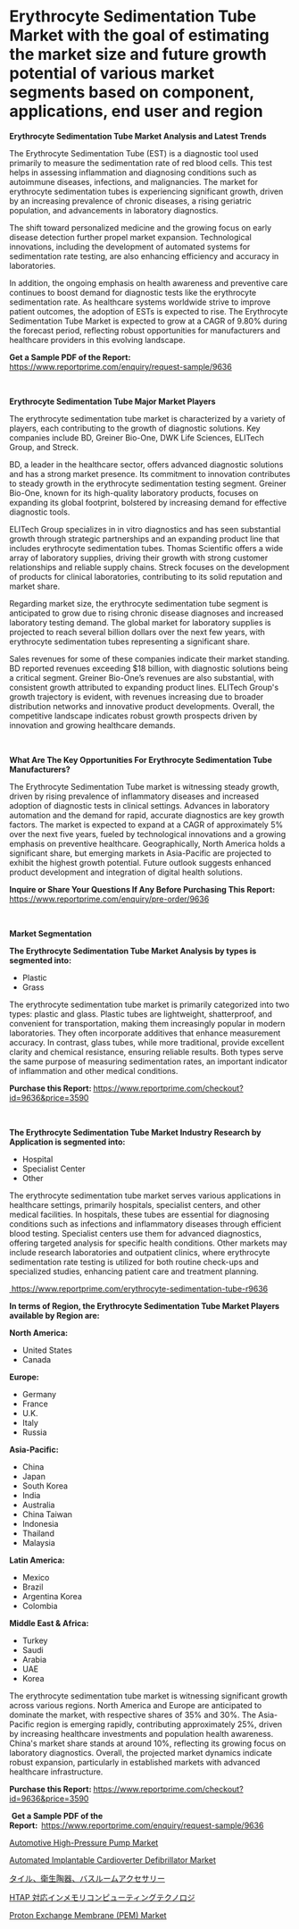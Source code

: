<p><h1>Erythrocyte Sedimentation Tube Market with the goal of estimating the market size and future growth potential of various market segments based on component, applications, end user and region</h1></p><p><strong>Erythrocyte Sedimentation Tube Market Analysis and Latest Trends</strong></p>
<p><p>The Erythrocyte Sedimentation Tube (EST) is a diagnostic tool used primarily to measure the sedimentation rate of red blood cells. This test helps in assessing inflammation and diagnosing conditions such as autoimmune diseases, infections, and malignancies. The market for erythrocyte sedimentation tubes is experiencing significant growth, driven by an increasing prevalence of chronic diseases, a rising geriatric population, and advancements in laboratory diagnostics. </p><p>The shift toward personalized medicine and the growing focus on early disease detection further propel market expansion. Technological innovations, including the development of automated systems for sedimentation rate testing, are also enhancing efficiency and accuracy in laboratories. </p><p>In addition, the ongoing emphasis on health awareness and preventive care continues to boost demand for diagnostic tests like the erythrocyte sedimentation rate. As healthcare systems worldwide strive to improve patient outcomes, the adoption of ESTs is expected to rise. The Erythrocyte Sedimentation Tube Market is expected to grow at a CAGR of 9.80% during the forecast period, reflecting robust opportunities for manufacturers and healthcare providers in this evolving landscape.</p></p>
<p><strong>Get a Sample PDF of the Report:&nbsp;</strong> <a href="https://www.reportprime.com/enquiry/request-sample/9636">https://www.reportprime.com/enquiry/request-sample/9636</a></p>
<p>&nbsp;</p>
<p><strong>Erythrocyte Sedimentation Tube Major Market Players</strong></p>
<p><p>The erythrocyte sedimentation tube market is characterized by a variety of players, each contributing to the growth of diagnostic solutions. Key companies include BD, Greiner Bio-One, DWK Life Sciences, ELITech Group, and Streck.</p><p>BD, a leader in the healthcare sector, offers advanced diagnostic solutions and has a strong market presence. Its commitment to innovation contributes to steady growth in the erythrocyte sedimentation testing segment. Greiner Bio-One, known for its high-quality laboratory products, focuses on expanding its global footprint, bolstered by increasing demand for effective diagnostic tools.</p><p>ELITech Group specializes in in vitro diagnostics and has seen substantial growth through strategic partnerships and an expanding product line that includes erythrocyte sedimentation tubes. Thomas Scientific offers a wide array of laboratory supplies, driving their growth with strong customer relationships and reliable supply chains. Streck focuses on the development of products for clinical laboratories, contributing to its solid reputation and market share.</p><p>Regarding market size, the erythrocyte sedimentation tube segment is anticipated to grow due to rising chronic disease diagnoses and increased laboratory testing demand. The global market for laboratory supplies is projected to reach several billion dollars over the next few years, with erythrocyte sedimentation tubes representing a significant share.</p><p>Sales revenues for some of these companies indicate their market standing. BD reported revenues exceeding $18 billion, with diagnostic solutions being a critical segment. Greiner Bio-One’s revenues are also substantial, with consistent growth attributed to expanding product lines. ELITech Group's growth trajectory is evident, with revenues increasing due to broader distribution networks and innovative product developments. Overall, the competitive landscape indicates robust growth prospects driven by innovation and growing healthcare demands.</p></p>
<p>&nbsp;</p>
<p><strong>What Are The Key Opportunities For Erythrocyte Sedimentation Tube Manufacturers?</strong></p>
<p><p>The Erythrocyte Sedimentation Tube market is witnessing steady growth, driven by rising prevalence of inflammatory diseases and increased adoption of diagnostic tests in clinical settings. Advances in laboratory automation and the demand for rapid, accurate diagnostics are key growth factors. The market is expected to expand at a CAGR of approximately 5% over the next five years, fueled by technological innovations and a growing emphasis on preventive healthcare. Geographically, North America holds a significant share, but emerging markets in Asia-Pacific are projected to exhibit the highest growth potential. Future outlook suggests enhanced product development and integration of digital health solutions.</p></p>
<p><strong>Inquire or Share Your Questions If Any Before Purchasing This Report:</strong> <a href="https://www.reportprime.com/enquiry/pre-order/9636">https://www.reportprime.com/enquiry/pre-order/9636</a></p>
<p>&nbsp;</p>
<p><strong>Market Segmentation</strong></p>
<p><strong>The Erythrocyte Sedimentation Tube Market Analysis by types is segmented into:</strong></p>
<p><ul><li>Plastic</li><li>Grass</li></ul></p>
<p><p>The erythrocyte sedimentation tube market is primarily categorized into two types: plastic and glass. Plastic tubes are lightweight, shatterproof, and convenient for transportation, making them increasingly popular in modern laboratories. They often incorporate additives that enhance measurement accuracy. In contrast, glass tubes, while more traditional, provide excellent clarity and chemical resistance, ensuring reliable results. Both types serve the same purpose of measuring sedimentation rates, an important indicator of inflammation and other medical conditions.</p></p>
<p><strong>Purchase this Report:&nbsp;</strong><a href="https://www.reportprime.com/checkout?id=9636&price=3590">https://www.reportprime.com/checkout?id=9636&price=3590</a></p>
<p>&nbsp;</p>
<p><strong>The Erythrocyte Sedimentation Tube Market Industry Research by Application is segmented into:</strong></p>
<p><ul><li>Hospital</li><li>Specialist Center</li><li>Other</li></ul></p>
<p><p>The erythrocyte sedimentation tube market serves various applications in healthcare settings, primarily hospitals, specialist centers, and other medical facilities. In hospitals, these tubes are essential for diagnosing conditions such as infections and inflammatory diseases through efficient blood testing. Specialist centers use them for advanced diagnostics, offering targeted analysis for specific health conditions. Other markets may include research laboratories and outpatient clinics, where erythrocyte sedimentation rate testing is utilized for both routine check-ups and specialized studies, enhancing patient care and treatment planning.</p></p>
<p><a href="https://www.reportprime.com/erythrocyte-sedimentation-tube-r9636">&nbsp;https://www.reportprime.com/erythrocyte-sedimentation-tube-r9636</a></p>
<p><strong>In terms of Region, the Erythrocyte Sedimentation Tube Market Players available by Region are:</strong></p>
<p>
    <p> <strong> North America: </strong>
        <ul>
            <li>United States</li>
            <li>Canada</li>
        </ul>
        </p> 
    <p> <strong> Europe: </strong>
        <ul>
            <li>Germany</li>
            <li>France</li>
            <li>U.K.</li>
            <li>Italy</li>
            <li>Russia</li>
        </ul>
        </p> 
    <p> <strong> Asia-Pacific: </strong>
        <ul>
            <li>China</li>
            <li>Japan</li>
            <li>South Korea</li>
            <li>India</li>
            <li>Australia</li>
            <li>China Taiwan</li>
            <li>Indonesia</li>
            <li>Thailand</li>
            <li>Malaysia</li>
        </ul>
        </p> 
    <p> <strong> Latin America: </strong>
        <ul>
            <li>Mexico</li>
            <li>Brazil</li>
            <li>Argentina Korea</li>
            <li>Colombia</li>
        </ul>
        </p> 
    <p> <strong> Middle East & Africa: </strong>
        <ul>
            <li>Turkey</li>
            <li>Saudi</li>
            <li>Arabia</li>
            <li>UAE</li>
            <li>Korea</li>
        </ul>
    </p>
    </p>
<p><p>The erythrocyte sedimentation tube market is witnessing significant growth across various regions. North America and Europe are anticipated to dominate the market, with respective shares of 35% and 30%. The Asia-Pacific region is emerging rapidly, contributing approximately 25%, driven by increasing healthcare investments and population health awareness. China's market share stands at around 10%, reflecting its growing focus on laboratory diagnostics. Overall, the projected market dynamics indicate robust expansion, particularly in established markets with advanced healthcare infrastructure.</p></p>
<p><strong>Purchase this Report: </strong><a href="https://www.reportprime.com/checkout?id=9636&price=3590">https://www.reportprime.com/checkout?id=9636&price=3590</a></p>
<p>&nbsp;<strong>Get a Sample PDF of the Report:&nbsp;&nbsp;</strong><a href="https://www.reportprime.com/enquiry/request-sample/9636">https://www.reportprime.com/enquiry/request-sample/9636</a></p>
<p><strong></strong></p>
<p><p><a href="https://issuu.com/reportprime-2/docs/automotive-high-pressure-pump-marke_a41a959777158b">Automotive High-Pressure Pump Market</a></p><p><a href="https://github.com/NargisHussain432/Market-Research-Report-List-1/blob/main/automated-implantable-cardioverter-defibrillator-market.md">Automated Implantable Cardioverter Defibrillator Market</a></p><p><a href="https://medium.com/@camron674/tiles-sanitary-ware-and-bathroom-accessories-87b7222e753e">タイル、衛生陶器、バスルームアクセサリー</a></p><p><a href="https://medium.com/@camron674/htap-enabling-in-memory-computing-technologies-market-%E3%81%AF-%E3%82%B3%E3%82%B9%E3%83%88%E7%AE%A1%E7%90%86%E3%81%A8%E5%8A%B9%E7%8E%87%E5%90%91%E4%B8%8A%E3%82%92%E5%84%AA%E5%85%88%E3%81%97%E3%81%BE%E3%81%99-ab43dba97bd8">HTAP 対応インメモリコンピューティングテクノロジ</a></p><p><a href="https://medium.com/@lavernacole75/proton-exchange-membrane-pem-market-outlook-and-forecast-from-2024-to-2031-abfcc8b0c526">Proton Exchange Membrane (PEM) Market</a></p></p>